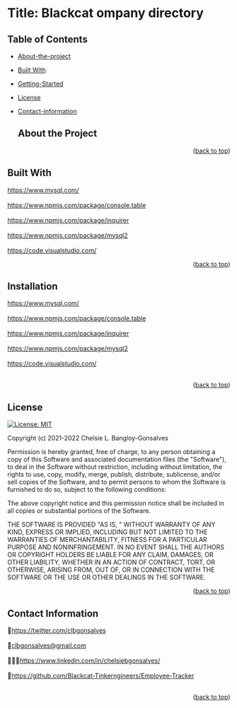 <div id="top"></div>

# Title: Blackcat ompany directory


## Table of Contents

* [About-the-project](#About-The-Project)
* [Built With](#Built-With)
* [Getting-Started](#Getting-Started)
* [License](#License)
* [Contact-information](#Contact-Information)


  ## About the Project
  <p></p>
  


  
<div align="center"></div>


<p align="right">(<a href="#top">back to top</a>)</p>

## Built With

<a href="https://www.mysql.com/">https://www.mysql.com/</a>
<br>
</br>
<a href="https://www.npmjs.com/package/console.table">https://www.npmjs.com/package/console.table</a>
<br>
</br>
<a href="https://www.npmjs.com/package/inquirer">https://www.npmjs.com/package/inquirer</a>
<br>
</br>
<a href="https://www.npmjs.com/package/mysql2">https://www.npmjs.com/package/mysql2</a>
<br>
</br>
<a href="https://code.visualstudio.com/">https://code.visualstudio.com/</a>


<p align="right">(<a href="#top">back to top</a>)</p>



<!-- GETTING STARTED -->


## Installation

<a href="https://www.mysql.com/">https://www.mysql.com/</a>
<br>
</br>
<a href="https://www.npmjs.com/package/console.table">https://www.npmjs.com/package/console.table</a>
<br>
</br>
<a href="https://www.npmjs.com/package/inquirer">https://www.npmjs.com/package/inquirer</a>
<br>
</br>
<a href="https://www.npmjs.com/package/mysql2">https://www.npmjs.com/package/mysql2</a>
<br>
</br>
<a href="https://code.visualstudio.com/">https://code.visualstudio.com/</a>
<br>
</br>


<p align="right">(<a href="#top">back to top</a>)</p>


<!-- LICENSE -->
## License
[![License: MIT](https://img.shields.io/badge/License-MIT-yellow.svg)](https://opensource.org/licenses/MIT)

Copyright (c) 2021-2022 Chelsie L. Bangloy-Gonsalves

Permission is hereby granted, free of charge, to any person obtaining
a copy of this Software and associated documentation files (the
"Software"), to deal in the Software without restriction, including
without limitation, the rights to use, copy, modify, merge, publish,
distribute, sublicense, and/or sell copies of the Software, and to
permit persons to whom the Software is furnished to do so, subject to
the following conditions:

The above copyright notice and this permission notice shall be
included in all copies or substantial portions of the Software.

THE SOFTWARE IS PROVIDED "AS IS, " WITHOUT WARRANTY OF ANY KIND,
EXPRESS OR IMPLIED, INCLUDING BUT NOT LIMITED TO THE WARRANTIES OF
MERCHANTABILITY, FITNESS FOR A PARTICULAR PURPOSE AND
NONINFRINGEMENT. IN NO EVENT SHALL THE AUTHORS OR COPYRIGHT HOLDERS BE
LIABLE FOR ANY CLAIM, DAMAGES, OR OTHER LIABILITY, WHETHER IN AN ACTION
OF CONTRACT, TORT, OR OTHERWISE, ARISING FROM, OUT OF, OR IN CONNECTION
WITH THE SOFTWARE OR THE USE OR OTHER DEALINGS IN THE SOFTWARE.

<p align="right">(<a href="#top">back to top</a>)</p>



<!-- CONTACT -->
## Contact Information

🐓<a href="https://twitter.com/clbgonsalves">https://twitter.com/clbgonsalves</a>
<br>
</br>
💌clbgonsalves@gmail.com
<br>
</br>
👩🏻‍💻<a href="https://www.linkedin.com/in/chelsiebgonsalves/">https://www.linkedin.com/in/chelsiebgonsalves/</a>
<br>
</br>
🧁<a href="https://github.com/Blackcat-Tinkerngineers/Employee-Tracker">https://github.com/Blackcat-Tinkerngineers/Employee-Tracker</a>
<br>
</br>
<p align="right">(<a href="#top">back to top</a>)</p>
